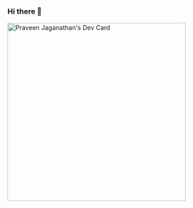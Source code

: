 ### Hi there 👋

<a href="https://app.daily.dev/jptheknight"><img src="https://api.daily.dev/devcards/f9eb1788f80d4164a6932fc58e6832a0.png?r=ogc" width="400" alt="Praveen Jaganathan's Dev Card"/></a>

<!--
**jpthedev/jpthedev** is a ✨ _special_ ✨ repository because its `README.md` (this file) appears on your GitHub profile.

Here are some ideas to get you started:

- 🔭 I’m currently working on ...
- 🌱 I’m currently learning ...
- 👯 I’m looking to collaborate on ...
- 🤔 I’m looking for help with ...
- 💬 Ask me about ...
- 📫 How to reach me: ...
- 😄 Pronouns: ...
- ⚡ Fun fact: ...
-->
